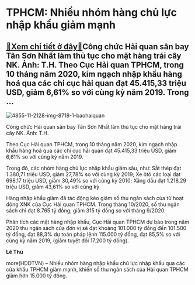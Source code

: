 TPHCM: Nhiều nhóm hàng chủ lực nhập khẩu giảm mạnh
==================================================

[:gift:Xem chi tiết ở đây:gift:](https://hddtvn.com/tphcm-nhieu-nhom-hang-chu-luc-nhap-khau-giam-manh/)Công chức Hải quan sân bay Tân Sơn Nhất làm thủ tục cho mặt hàng trái cây NK. Ảnh: T.H. Theo Cục Hải quan TPHCM, trong 10 tháng năm 2020, kim ngạch nhập khẩu hàng hoá qua các chi cục hải quan đạt 45.415,33 triệu USD, giảm 6,61% so với cùng kỳ năm 2019. Trong …
--------------------------------------------------------------------------------------------------------------------------------------------------------------------------------------------------------------------------------------------------------------------





![4855-11-2128-img-8718-1-baohaiquan](https://hddtvn.com/wp-content/uploads/2021/01/4855_11-2128_IMG-8718_1_Baohaiquan-2.jpg "Phần lớn hàng hóa xuất nhập khẩu qua đường hàng không thuộc diện phải bảo quản đặc biệt, đòi hỏi thời gian thông quan nhanh. Trong ảnh: Công chức Hải quan sân bay Tân Sơn Nhất làm thủ tục cho mặt hàng trái cây NK. Ảnh: T.H.")


Công chức Hải quan sân bay Tân Sơn Nhất làm thủ tục cho mặt hàng trái cây NK. Ảnh: T.H.



Theo Cục Hải quan TPHCM, trong 10 tháng năm 2020, kim ngạch nhập khẩu hàng hoá qua các chi cục hải quan đạt 45.415,33 triệu USD, giảm 6,61% so với cùng kỳ năm 2019.


Trong đó, các nhóm hàng chủ lực nhập khẩu giảm sâu, như: Sắt thép đạt 1.380,71 triệu USD, giảm 27,78% so với cùng kỳ 2019; Xe ôtô các loại đạt 698,17 triệu USD, giảm 30,49% so với cùng kỳ 2010; Xăng dầu đạt 1.218,29 triệu USD, giảm 43,61% so với cùng kỳ


Hàng nhập khẩu giảm đã tác động kéo giảm số thu ngân sách của từ hoạt động XNK của Cục Hải quan TPHCM. Trong tháng 10/2020, số thu ngân sách chỉ đạt 8.765 tỷ đồng, giảm 315 tỷ đồng so với tháng 9/2020.


Phân tích các mặt hàng nhập khẩu, Cục Hải quan TPHCM dự báo trong năm 2020 thu ngân sách của đơn vị sẽ đạt khoảng 101.000 tỷ đồng đến 101.500 tỷ đồng, đạt 88,3% dự toán pháp lệnh 115.000 tỷ đồng, đạt 85,5% so với cùng kỳ năm 2019, (giảm tuyệt đối 17.200 tỷ đồng).




**Lê Thu**



more(HDDTVN) – Nhiều nhóm hàng nhập khẩu chủ lực nhập khẩu qua các cửa khẩu TPHCM giảm mạnh, khiến số thu ngân sách của Hải quan TPHCM giảm hơn 15.000 tỷ đồng.

